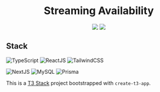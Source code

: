 <div align="center">
<h1>Streaming Availability</h1>
<img src="https://github.com/MattCMcCoy/streaming-availability/actions/workflows/CI.yml/badge.svg">
<img src="https://vercelbadge.vercel.app/api/mattcmccoy/streaming-availability">
</div>

## Stack

![TypeScript](https://img.shields.io/badge/typescript-%23007ACC.svg?style=for-the-badge&logo=typescript&logoColor=white)
![ReactJS](https://img.shields.io/badge/React-20232A?style=for-the-badge&logo=react&logoColor=61DAFB)
![TailwindCSS](https://img.shields.io/badge/tailwindcss-%2338B2AC.svg?style=for-the-badge&logo=tailwind-css&logoColor=white)

![NextJS](https://img.shields.io/badge/next.js-000000?style=for-the-badge&logo=nextdotjs&logoColor=white)
![MySQL](https://img.shields.io/badge/MySQL-191970?style=for-the-badge&logo=MySQL&logoColor=white)
![Prisma](https://img.shields.io/badge/Prisma-3982CE?style=for-the-badge&logo=Prisma&logoColor=white)

This is a [T3 Stack](https://create.t3.gg/) project bootstrapped with
`create-t3-app`.
